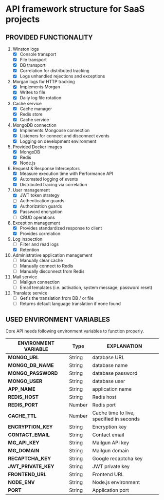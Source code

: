 # API framework structure for SaaS projects

## PROVIDED FUNCTIONALITY

1. Winston logs
   - [x] Console transport
   - [x] File transport
   - [x] DB transport
   - [x] Correlation for distributed tracking
   - [x] Logs unhandled rejections and exceptions
2. Morgan logs for HTTP tracking
   - [x] Implements Morgan
   - [x] Writes to file
   - [x] Daily log file rotation
3. Cache service
   - [x] Cache manager
   - [x] Redis store
   - [x] Cache service
4. MongoDB connection
   - [x] Implements Mongoose connection
   - [x] Listeners for connect and disconnect events
   - [x] Logging on development environment
5. Provided Docker images
   - [x] MongoDB
   - [x] Redis
   - [x] Node.js
6. Request & Response Interceptors
   - [x] Measure execution time with Performance API
   - [x] Automated logging of events
   - [x] Distributed tracing via correlation
7. User management
   - [x] JWT token strategy
   - [ ] Authentication guards
   - [x] Authorization guards
   - [x] Password encryption
   - [ ] CRUD operations
8. Exception management
   - [x] Provides standardized response to client
   - [x] Provides correlation
9. Log inspection
   - [ ] Filter and read logs
   - [x] Retention
10. Administrative application management
    - [ ] Manually clear cache
    - [ ] Manually connect to Redis
    - [ ] Manually disconnect from Redis
11. Mail service
    - [ ] Mailgun connection
    - [ ] Email templates (i.e. activation, system message, password reset)
12. Translate service
    - [ ] Get's the translation from DB / or file
    - [ ] Returns default language translation if none found

## USED ENVIRONMENT VARIABLES

Core API needs following environment variables to function properly.

| **ENVIRONMENT VARIABLE** | Type   | EXPLANATION                              |
| ------------------------ | ------ | ---------------------------------------- |
| **MONGO_URL**            | String | database URL                             |
| **MONGO_DB_NAME**        | String | database name                            |
| **MONGO_PASSWORD**       | String | database password                        |
| **MONGO_USER**           | String | database user                            |
| **APP_NAME**             | String | application name                         |
| **REDIS_HOST**           | String | Redis host                               |
| **REDIS_PORT**           | Number | Redis port                               |
| **CACHE_TTL**            | Number | Cache time to live, specified in seconds |
| **ENCRYPTION_KEY**       | String | Encryption key                           |
| **CONTACT_EMAIL**        | String | Contact email                            |
| **MG_API_KEY**           | String | Mailgun API key                          |
| **MG_DOMAIN**            | String | Mailgun domain                           |
| **RECAPTCHA_KEY**        | String | Google recaptcha key                     |
| **JWT_PRIVATE_KEY**      | String | JWT private key                          |
| **FRONTEND_URL**         | String | Frontend URL                             |
| **NODE_ENV**             | String | Node.js environment                      |
| **PORT**                 | String | Application port                         |

